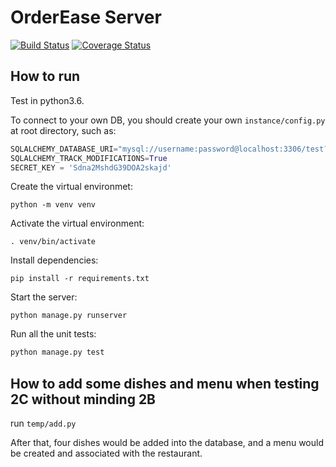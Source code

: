 # OrderEase Server
[![Build Status](https://travis-ci.org/OrderEase/Server.svg?branch=master)](https://travis-ci.org/OrderEase/Server)
[![Coverage Status](https://coveralls.io/repos/github/YHJRUBY/OrderEase-Server/badge.svg?branch=master)](https://coveralls.io/github/YHJRUBY/OrderEase-Server?branch=master)

## How to run

Test in python3.6.

To connect to your own DB, you should create your own `instance/config.py` at root directory, such as:

```python
SQLALCHEMY_DATABASE_URI="mysql://username:password@localhost:3306/test?charset=utf8"
SQLALCHEMY_TRACK_MODIFICATIONS=True
SECRET_KEY = 'Sdna2MshdG39DOA2skajd'
```

Create the virtual environmet:

```shell
python -m venv venv
```

Activate the virtual environment:

```shell
. venv/bin/activate
```

Install dependencies:

```shell
pip install -r requirements.txt
```

Start the server:

```shell
python manage.py runserver
```

Run all the unit tests:

```python
python manage.py test
```

## How to add some dishes and menu when testing 2C without minding 2B
run `temp/add.py`


After that, four dishes would be added into the database, and a menu would be created and associated with the restaurant.
